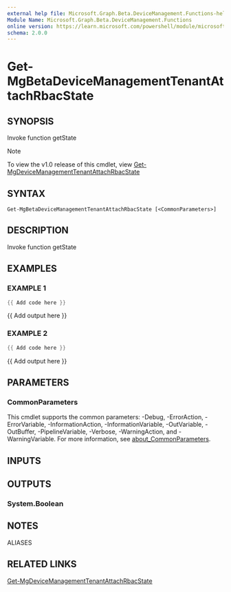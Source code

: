 ```yaml
---
external help file: Microsoft.Graph.Beta.DeviceManagement.Functions-help.xml
Module Name: Microsoft.Graph.Beta.DeviceManagement.Functions
online version: https://learn.microsoft.com/powershell/module/microsoft.graph.beta.devicemanagement.functions/get-mgbetadevicemanagementtenantattachrbacstate
schema: 2.0.0
---
```


# Get-MgBetaDeviceManagementTenantAttachRbacState

## SYNOPSIS
Invoke function getState

> [!NOTE]
> To view the v1.0 release of this cmdlet, view [Get-MgDeviceManagementTenantAttachRbacState](/powershell/module/Microsoft.Graph.DeviceManagement.Functions/Get-MgDeviceManagementTenantAttachRbacState?view=graph-powershell-v1.0)

## SYNTAX

```
Get-MgBetaDeviceManagementTenantAttachRbacState [<CommonParameters>]
```

## DESCRIPTION
Invoke function getState

## EXAMPLES

### EXAMPLE 1
```powershell
{{ Add code here }}
```

{{ Add output here }}

### EXAMPLE 2
```powershell
{{ Add code here }}
```

{{ Add output here }}

## PARAMETERS

### CommonParameters
This cmdlet supports the common parameters: -Debug, -ErrorAction, -ErrorVariable, -InformationAction, -InformationVariable, -OutVariable, -OutBuffer, -PipelineVariable, -Verbose, -WarningAction, and -WarningVariable. For more information, see [about_CommonParameters](http://go.microsoft.com/fwlink/?LinkID=113216).

## INPUTS

## OUTPUTS

### System.Boolean
## NOTES

ALIASES

## RELATED LINKS
[Get-MgDeviceManagementTenantAttachRbacState](/powershell/module/Microsoft.Graph.DeviceManagement.Functions/Get-MgDeviceManagementTenantAttachRbacState?view=graph-powershell-v1.0)
